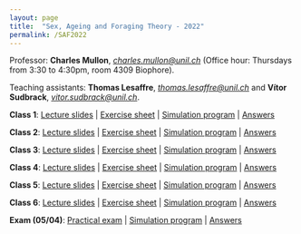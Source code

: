 ```yaml
---
layout: page
title:  "Sex, Ageing and Foraging Theory - 2022"
permalink: /SAF2022
---
```



Professor: **Charles Mullon**, *charles.mullon@unil.ch* (Office hour: Thursdays from 3:30 to 4:30pm, room 4309 Biophore). 

Teaching assistants: **Thomas Lesaffre**, *thomas.lesaffre@unil.ch* and **Vítor Sudbrack**, *vitor.sudbrack@unil.ch*. 


**Class 1**: [Lecture slides](/docs/slides1-2022.pdf)  \|  [Exercise sheet](/docs/sheet1-2022.pdf)  \|  [Simulation program](/docs/code1-2022.R)  \|  [Answers](/docs/answers1-2022.zip)

**Class 2**:  [Lecture slides](/docs/slides2-2022.pdf)  \|  [Exercise sheet](/docs/sheet2-2022.pdf)  \|  [Simulation program](/docs/code2-2022.R)  \|  [Answers](/docs/answers2-2022.pdf)

**Class 3**: [Lecture slides](/docs/slides3-2022.pdf)  \|  [Exercise sheet](/docs/sheet3-2022.pdf)  \|  [Simulation program](/docs/code3-2022.R)  \|  [Answers](/docs/answers3-2022.pdf)

**Class 4**: [Lecture slides](/docs/slides4-2022.pdf)  \|  [Exercise sheet](/docs/sheet4-2022.pdf)  \|  [Simulation program](/docs/code4-2022.R)  \|  [Answers](/docs/answers4-2022.pdf)

**Class 5**: [Lecture slides](/docs/slides5-2022.pdf)  \|  [Exercise sheet](/docs/sheet5-2022.pdf)  \|  [Simulation program](/docs/code5-2022.R)  \| [Answers](/docs/answers5-2022.pdf)

**Class 6**: [Lecture slides](/docs/slides6-2022.pdf)  \|  [Exercise sheet](/docs/sheet6-2022.pdf)  \|  [Simulation program](/docs/code6-2022.R) \|  [Answers](/docs/answers6-2022.pdf)

**Exam (05/04)**: [Practical exam](/docs/exam-2022.pdf) \|  [Simulation program](/docs/exam_program.R) \|  [Answers](/docs/sol-exam-2022.pdf)


